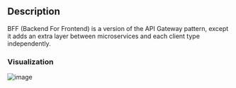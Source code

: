 ## Description
BFF (Backend For Frontend) is a version of the API Gateway pattern, except it adds an extra layer between microservices and each client type independently.

### Visualization
![image](https://github.com/user-attachments/assets/8a033d9c-9b1f-4b7f-ad89-2998b2b19322)

